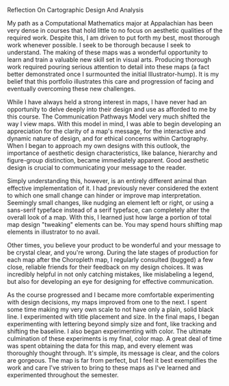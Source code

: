 Reflection On Cartographic Design And Analysis

My path as a Computational Mathematics major at Appalachian has been very dense in courses that hold little to no focus on aesthetic qualities of the required work. Despite this, I am driven to put forth my best, most thorough work whenever possible. I seek to be thorough because I seek to understand. The making of these maps was a wonderful opportunity to learn and train a valuable new skill set in visual arts. Producing thorough work required pouring serious attention to detail into these maps (a fact better demonstrated once I surmounted the initial Illustrator-hump). It is my belief that this portfolio illustrates this care and progression of facing and eventually overcoming these new challenges.

While I have always held a strong interest in maps, I have never had an opportunity to delve deeply into their design and use as afforded to me by this course. The Communication Pathways Model very much shifted the way I view maps. With this model in mind, I was able to begin developing an appreciation for the clarity of a map's message, for the interactive and dynamic nature of design, and for ethical concerns within Cartography. When I began to approach my own designs with this outlook, the importance of aesthetic design characteristics, like balance, hierarchy and figure-group distinction, became immediately apparent. Good aesthetic design is crucial to communicating your message to the reader.

Simply understanding this, however, is an entirely different animal than effective implementation of it. I had previously never considered the extent to which one small change can hinder or improve map interpretation. Seemingly small changes, like nudging an element left or right, or using a sans-serif typeface instead of a serif typeface, can completely alter the overall look of a map. With this, I learned just how large a portion of total map design "tweaking" elements can be. You may spend hours shifting map elements in illustrator to no avail.

Other times, you believe your product to be wonderful and your message to be crystal clear, and you're wrong. During the late stages of production for each map after the Choropleth map, I regularly consulted (bugged) a few close, reliable friends for their feedback on my design choices. It was incredibly helpful in not only catching mistakes, like mislabeling a legend, but also for developing an eye for designing for effective communication.

As the course progressed and I became more comfortable experimenting with design decisions, my maps improved from one to the next. I spent some time making my very own scale to not have only a plain, solid black line. I experimented with title placement and size. In the final maps, I began experimenting with lettering beyond simply size and font, like tracking and shifting the baseline. I also began experimenting with color. The ultimate culmination of these experiments is my final, color map. A great deal of time was spent obtaining the data for this map, and every element was thoroughly thought through. It's simple, its message is clear, and the colors are gorgeous. The map is far from perfect, but I feel it best exemplifies the work and care I've striven to bring to these maps as I've learned and experimented throughout the semester.